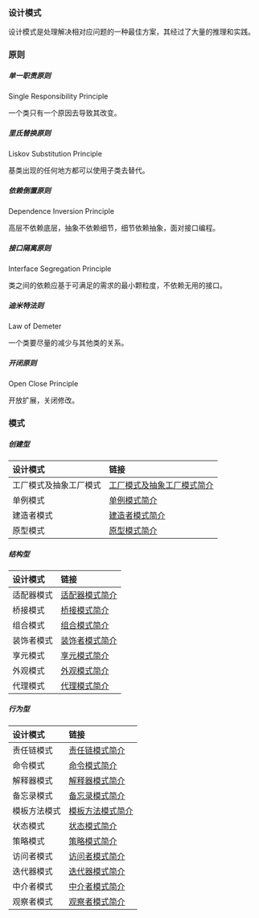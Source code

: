 ### 设计模式

设计模式是处理解决相对应问题的一种最佳方案，其经过了大量的推理和实践。

### 原则

##### 单一职责原则

Single Responsibility Principle

一个类只有一个原因去导致其改变。

##### 里氏替换原则

Liskov Substitution Principle

基类出现的任何地方都可以使用子类去替代。

##### 依赖倒置原则

Dependence Inversion Principle

高层不依赖底层，抽象不依赖细节，细节依赖抽象，面对接口编程。

##### 接口隔离原则

Interface Segregation Principle

类之间的依赖应基于可满足的需求的最小颗粒度，不依赖无用的接口。

##### 迪米特法则

Law of Demeter

一个类要尽量的减少与其他类的关系。

##### 开闭原则

Open Close Principle

开放扩展，关闭修改。

### 模式

##### 创建型

|设计模式|链接|
|:----|:----|
|工厂模式及抽象工厂模式|[工厂模式及抽象工厂模式简介](./工厂模式及抽象工厂模式简介.md)|
|单例模式|[单例模式简介](./单例模式简介.md)|
|建造者模式|[建造者模式简介](./建造者模式简介.md)|
|原型模式|[原型模式简介](./原型模式简介.md)|

##### 结构型

|设计模式|链接|
|:----|:----|
|适配器模式|[适配器模式简介](./适配器模式简介.md)|
|桥接模式|[桥接模式简介](./桥接模式简介.md)|
|组合模式|[组合模式简介](./组合模式简介.md)|
|装饰者模式|[装饰者模式简介](./装饰者模式简介.md)|
|享元模式|[享元模式简介](./享元模式简介.md)|
|外观模式|[外观模式简介](./外观模式简介.md)|
|代理模式|[代理模式简介](./代理模式简介.md)|

##### 行为型

|设计模式|链接|
|:----|:----|
|责任链模式|[责任链模式简介](./责任链模式简介.md)|
|命令模式|[命令模式简介](./命令模式简介.md)|
|解释器模式|[解释器模式简介](./解释器模式简介.md)|
|备忘录模式|[备忘录模式简介](./备忘录模式简介.md)|
|模板方法模式|[模板方法模式简介](./模板方法模式简介.md)|
|状态模式|[状态模式简介](./状态模式简介.md)|
|策略模式|[策略模式简介](./策略模式简介.md)|
|访问者模式|[访问者模式简介](./访问者模式简介.md)|
|迭代器模式|[迭代器模式简介](./迭代器模式简介.md)|
|中介者模式|[中介者模式简介](./中介者模式简介.md)|
|观察者模式|[观察者模式简介](./观察者模式简介.md)|